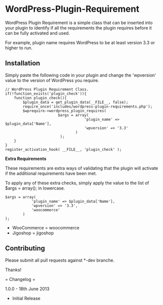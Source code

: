 WordPress-Plugin-Requirement
============================

WordPress Plugin Requirement is a simple class that can be inserted into your plugin to identify if all the requirements the plugin requires before it can be fully activated and used.

For example, plugin name requires WordPress to be at least version 3.3 or higher to run.

## Installation

Simply paste the following code in your plugin and change the 'wpversion' value to the version of WordPress you require.

```
// WordPress Plugin Requirement Class.
if(!function_exists('plugin_check')){
	function plugin_check(){
		$plugin_data = get_plugin_data(__FILE__, false);
		require_once('includes/wordpress-plugin-requirements.php');
		$wprequire->wordpress_plugin_requires( 
						$args = array(
									'plugin_name' => $plugin_data['Name'], 
									'wpversion' => '3.3'
								)
						 );
	}
}
register_activation_hook( __FILE__, 'plugin_check' );
```

__Extra Requirements__

These requirements are extra ways of validating that the plugin will activate if the additional requirements have been met.

To apply any of these extra checks, simply apply the value to the list of $args = array(); in lowercase.

```
$args = array(
			'plugin_name' => $plugin_data['Name'], 
			'wpversion' => '3.3',
			'woocommerce'
		)
);
```

* WooCommerce = woocommerce
* Jigoshop = jigoshop

## Contributing

Please submit all pull requests against *-dev branche.

Thanks!

= Changelog =

1.0.0 - 18th June 2013
* Initial Release